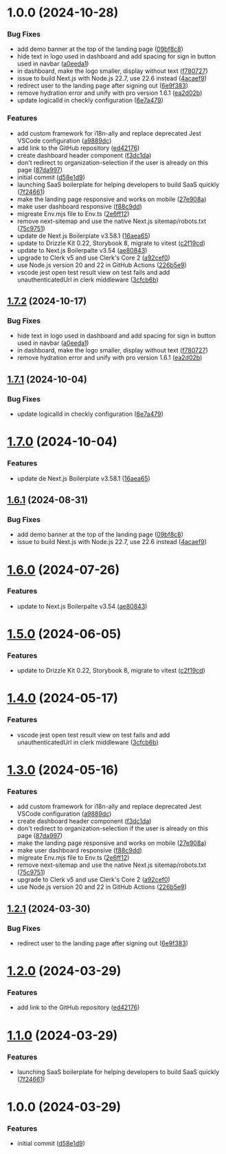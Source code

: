 # 1.0.0 (2024-10-28)


### Bug Fixes

* add demo banner at the top of the landing page ([09bf8c8](https://github.com/flapBird/SaaS-Boilerplate/commit/09bf8c8aba06eba1405fb0c20aeec23dfb732bb7))
* hide text in logo used in dashboard and add spacing for sign in button used in navbar ([a0eeda1](https://github.com/flapBird/SaaS-Boilerplate/commit/a0eeda12251551fd6a8e50222f46f3d47f0daad7))
* in dashboard, make the logo smaller, display without text ([f780727](https://github.com/flapBird/SaaS-Boilerplate/commit/f780727659fa58bbe6e4250dd63b2819369b7308))
* issue to build Next.js with Node.js 22.7, use 22.6 instead ([4acaef9](https://github.com/flapBird/SaaS-Boilerplate/commit/4acaef95edec3cd72a35405969ece9d55a2bb641))
* redirect user to the landing page after signing out ([6e9f383](https://github.com/flapBird/SaaS-Boilerplate/commit/6e9f3839daaab56dd3cf3e57287ea0f3862b8588))
* remove hydration error and unify with pro version 1.6.1 ([ea2d02b](https://github.com/flapBird/SaaS-Boilerplate/commit/ea2d02bd52de34c6cd2390d160ffe7f14319d5c3))
* update logicalId in checkly configuration ([6e7a479](https://github.com/flapBird/SaaS-Boilerplate/commit/6e7a4795bff0b92d3681fadc36256aa957eb2613))


### Features

* add custom framework for i18n-ally and replace deprecated Jest VSCode configuration ([a9889dc](https://github.com/flapBird/SaaS-Boilerplate/commit/a9889dc129aeeba8801f4f47e54d46e9515e6a29))
* add link to the GitHub repository ([ed42176](https://github.com/flapBird/SaaS-Boilerplate/commit/ed42176bdc2776cacc2c939bac45914a1ede8e51))
* create dashboard header component ([f3dc1da](https://github.com/flapBird/SaaS-Boilerplate/commit/f3dc1da451ab8dce90d111fe4bbc8d4bc99e4b01))
* don't redirect to organization-selection if the user is already on this page ([87da997](https://github.com/flapBird/SaaS-Boilerplate/commit/87da997b853fd9dcb7992107d2cb206817258910))
* initial commit ([d58e1d9](https://github.com/flapBird/SaaS-Boilerplate/commit/d58e1d97e11baa0a756bd038332eb84daf5a8327))
* launching SaaS boilerplate for helping developers to build SaaS quickly ([7f24661](https://github.com/flapBird/SaaS-Boilerplate/commit/7f246618791e3a731347dffc694a52fa90b1152a))
* make the landing page responsive and works on mobile ([27e908a](https://github.com/flapBird/SaaS-Boilerplate/commit/27e908a735ea13845a6cc42acc12e6cae3232b9b))
* make user dashboard responsive ([f88c9dd](https://github.com/flapBird/SaaS-Boilerplate/commit/f88c9dd5ac51339d37d1d010e5b16c7776c73b8d))
* migreate Env.mjs file to Env.ts ([2e6ff12](https://github.com/flapBird/SaaS-Boilerplate/commit/2e6ff124dcc10a3c12cac672cbb82ec4000dc60c))
* remove next-sitemap and use the native Next.js sitemap/robots.txt ([75c9751](https://github.com/flapBird/SaaS-Boilerplate/commit/75c9751d607b8a6a269d08667f7d9900797ff38a))
* update de Next.js Boilerplate v3.58.1 ([16aea65](https://github.com/flapBird/SaaS-Boilerplate/commit/16aea651ef93ed627e3bf310412cfd3651aeb3e4))
* update to Drizzle Kit 0.22, Storybook 8, migrate to vitest ([c2f19cd](https://github.com/flapBird/SaaS-Boilerplate/commit/c2f19cd8e9dc983e0ad799da2474610b57b88f50))
* update to Next.js Boilerpalte v3.54 ([ae80843](https://github.com/flapBird/SaaS-Boilerplate/commit/ae808433e50d6889559fff382d4b9c595d34e04f))
* upgrade to Clerk v5 and use Clerk's Core 2 ([a92cef0](https://github.com/flapBird/SaaS-Boilerplate/commit/a92cef026b5c85a703f707aabf42d28a16f07054))
* use Node.js version 20 and 22 in GitHub Actions ([226b5e9](https://github.com/flapBird/SaaS-Boilerplate/commit/226b5e970f46bfcd384ca60cd63ebb15516eca21))
* vscode jest open test result view on test fails and add unauthenticatedUrl in clerk middleware ([3cfcb6b](https://github.com/flapBird/SaaS-Boilerplate/commit/3cfcb6b00d91dabcb00cbf8eb2d8be6533ff672e))

## [1.7.2](https://github.com/ixartz/SaaS-Boilerplate/compare/v1.7.1...v1.7.2) (2024-10-17)


### Bug Fixes

* hide text in logo used in dashboard and add spacing for sign in button used in navbar ([a0eeda1](https://github.com/ixartz/SaaS-Boilerplate/commit/a0eeda12251551fd6a8e50222f46f3d47f0daad7))
* in dashboard, make the logo smaller, display without text ([f780727](https://github.com/ixartz/SaaS-Boilerplate/commit/f780727659fa58bbe6e4250dd63b2819369b7308))
* remove hydration error and unify with pro version 1.6.1 ([ea2d02b](https://github.com/ixartz/SaaS-Boilerplate/commit/ea2d02bd52de34c6cd2390d160ffe7f14319d5c3))

## [1.7.1](https://github.com/ixartz/SaaS-Boilerplate/compare/v1.7.0...v1.7.1) (2024-10-04)


### Bug Fixes

* update logicalId in checkly configuration ([6e7a479](https://github.com/ixartz/SaaS-Boilerplate/commit/6e7a4795bff0b92d3681fadc36256aa957eb2613))

# [1.7.0](https://github.com/ixartz/SaaS-Boilerplate/compare/v1.6.1...v1.7.0) (2024-10-04)


### Features

* update de Next.js Boilerplate v3.58.1 ([16aea65](https://github.com/ixartz/SaaS-Boilerplate/commit/16aea651ef93ed627e3bf310412cfd3651aeb3e4))

## [1.6.1](https://github.com/ixartz/SaaS-Boilerplate/compare/v1.6.0...v1.6.1) (2024-08-31)


### Bug Fixes

* add demo banner at the top of the landing page ([09bf8c8](https://github.com/ixartz/SaaS-Boilerplate/commit/09bf8c8aba06eba1405fb0c20aeec23dfb732bb7))
* issue to build Next.js with Node.js 22.7, use 22.6 instead ([4acaef9](https://github.com/ixartz/SaaS-Boilerplate/commit/4acaef95edec3cd72a35405969ece9d55a2bb641))

# [1.6.0](https://github.com/ixartz/SaaS-Boilerplate/compare/v1.5.0...v1.6.0) (2024-07-26)


### Features

* update to Next.js Boilerpalte v3.54 ([ae80843](https://github.com/ixartz/SaaS-Boilerplate/commit/ae808433e50d6889559fff382d4b9c595d34e04f))

# [1.5.0](https://github.com/ixartz/SaaS-Boilerplate/compare/v1.4.0...v1.5.0) (2024-06-05)


### Features

* update to Drizzle Kit 0.22, Storybook 8, migrate to vitest ([c2f19cd](https://github.com/ixartz/SaaS-Boilerplate/commit/c2f19cd8e9dc983e0ad799da2474610b57b88f50))

# [1.4.0](https://github.com/ixartz/SaaS-Boilerplate/compare/v1.3.0...v1.4.0) (2024-05-17)


### Features

* vscode jest open test result view on test fails and add unauthenticatedUrl in clerk middleware ([3cfcb6b](https://github.com/ixartz/SaaS-Boilerplate/commit/3cfcb6b00d91dabcb00cbf8eb2d8be6533ff672e))

# [1.3.0](https://github.com/ixartz/SaaS-Boilerplate/compare/v1.2.1...v1.3.0) (2024-05-16)


### Features

* add custom framework for i18n-ally and replace deprecated Jest VSCode configuration ([a9889dc](https://github.com/ixartz/SaaS-Boilerplate/commit/a9889dc129aeeba8801f4f47e54d46e9515e6a29))
* create dashboard header component ([f3dc1da](https://github.com/ixartz/SaaS-Boilerplate/commit/f3dc1da451ab8dce90d111fe4bbc8d4bc99e4b01))
* don't redirect to organization-selection if the user is already on this page ([87da997](https://github.com/ixartz/SaaS-Boilerplate/commit/87da997b853fd9dcb7992107d2cb206817258910))
* make the landing page responsive and works on mobile ([27e908a](https://github.com/ixartz/SaaS-Boilerplate/commit/27e908a735ea13845a6cc42acc12e6cae3232b9b))
* make user dashboard responsive ([f88c9dd](https://github.com/ixartz/SaaS-Boilerplate/commit/f88c9dd5ac51339d37d1d010e5b16c7776c73b8d))
* migreate Env.mjs file to Env.ts ([2e6ff12](https://github.com/ixartz/SaaS-Boilerplate/commit/2e6ff124dcc10a3c12cac672cbb82ec4000dc60c))
* remove next-sitemap and use the native Next.js sitemap/robots.txt ([75c9751](https://github.com/ixartz/SaaS-Boilerplate/commit/75c9751d607b8a6a269d08667f7d9900797ff38a))
* upgrade to Clerk v5 and use Clerk's Core 2 ([a92cef0](https://github.com/ixartz/SaaS-Boilerplate/commit/a92cef026b5c85a703f707aabf42d28a16f07054))
* use Node.js version 20 and 22 in GitHub Actions ([226b5e9](https://github.com/ixartz/SaaS-Boilerplate/commit/226b5e970f46bfcd384ca60cd63ebb15516eca21))

## [1.2.1](https://github.com/ixartz/SaaS-Boilerplate/compare/v1.2.0...v1.2.1) (2024-03-30)


### Bug Fixes

* redirect user to the landing page after signing out ([6e9f383](https://github.com/ixartz/SaaS-Boilerplate/commit/6e9f3839daaab56dd3cf3e57287ea0f3862b8588))

# [1.2.0](https://github.com/ixartz/SaaS-Boilerplate/compare/v1.1.0...v1.2.0) (2024-03-29)


### Features

* add link to the GitHub repository ([ed42176](https://github.com/ixartz/SaaS-Boilerplate/commit/ed42176bdc2776cacc2c939bac45914a1ede8e51))

# [1.1.0](https://github.com/ixartz/SaaS-Boilerplate/compare/v1.0.0...v1.1.0) (2024-03-29)


### Features

* launching SaaS boilerplate for helping developers to build SaaS quickly ([7f24661](https://github.com/ixartz/SaaS-Boilerplate/commit/7f246618791e3a731347dffc694a52fa90b1152a))

# 1.0.0 (2024-03-29)


### Features

* initial commit ([d58e1d9](https://github.com/ixartz/SaaS-Boilerplate/commit/d58e1d97e11baa0a756bd038332eb84daf5a8327))
